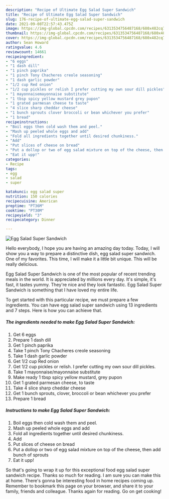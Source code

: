 ```yaml
---
description: "Recipe of Ultimate Egg Salad Super Sandwich"
title: "Recipe of Ultimate Egg Salad Super Sandwich"
slug: 176-recipe-of-ultimate-egg-salad-super-sandwich
date: 2021-09-08T22:57:43.475Z
image: https://img-global.cpcdn.com/recipes/6313534756487168/680x482cq70/egg-salad-super-sandwich-recipe-main-photo.jpg
thumbnail: https://img-global.cpcdn.com/recipes/6313534756487168/680x482cq70/egg-salad-super-sandwich-recipe-main-photo.jpg
cover: https://img-global.cpcdn.com/recipes/6313534756487168/680x482cq70/egg-salad-super-sandwich-recipe-main-photo.jpg
author: Sean Howard
ratingvalue: 4.6
reviewcount: 14661
recipeingredient:
- "6 eggs"
- "1 dash dill"
- "1 pinch paprika"
- "1 pinch Tony Chacheres creole seasoning"
- "1 dash garlic powder"
- "1/2 cup Red onion"
- "1/2 cup pickles or relish I prefer cutting my own sour dill pickles"
- "1 mayonnaisemayonnaise substitute"
- "1 tbsp spicy yellow mustard grey pupon"
- "1 grated parmesan cheese to taste"
- "4 slice sharp cheddar cheese"
- "1 bunch sprouts clover broccoli or bean whichever you prefer"
- "1 bread"
recipeinstructions:
- "Boil eggs then cold wash them and peel."
- "Mash up peeled whole eggs and add"
- "Fold all ingredients together until desired chunkiness."
- "Add"
- "Put slices of cheese on bread"
- "Put a dollop or two of egg salad mixture on top of the cheese, then add bunch of sprouts"
- "Eat it upp!"
categories:
- Recipe
tags:
- egg
- salad
- super

katakunci: egg salad super 
nutrition: 150 calories
recipecuisine: American
preptime: "PT36M"
cooktime: "PT30M"
recipeyield: "3"
recipecategory: Dinner

---
```



![Egg Salad Super Sandwich](https://img-global.cpcdn.com/recipes/6313534756487168/680x482cq70/egg-salad-super-sandwich-recipe-main-photo.jpg)

Hello everybody, I hope you are having an amazing day today. Today, I will show you a way to prepare a distinctive dish, egg salad super sandwich. One of my favorites. This time, I will make it a little bit unique. This will be really delicious.



Egg Salad Super Sandwich is one of the most popular of recent trending meals in the world. It is appreciated by millions every day. It's simple, it's fast, it tastes yummy. They're nice and they look fantastic. Egg Salad Super Sandwich is something that I have loved my entire life.


To get started with this particular recipe, we must prepare a few ingredients. You can have egg salad super sandwich using 13 ingredients and 7 steps. Here is how you can achieve that.

<!--inarticleads1-->

##### The ingredients needed to make Egg Salad Super Sandwich:

1. Get 6 eggs
1. Prepare 1 dash dill
1. Get 1 pinch paprika
1. Take 1 pinch Tony Chacheres creole seasoning
1. Take 1 dash garlic powder
1. Get 1/2 cup Red onion
1. Get 1/2 cup pickles or relish. I prefer cutting my own sour dill pickles.
1. Take 1 mayonnaise/mayonnaise substitute
1. Make ready 1 tbsp spicy yellow mustard, grey pupon
1. Get 1 grated parmesan cheese, to taste
1. Take 4 slice sharp cheddar cheese
1. Get 1 bunch sprouts, clover, broccoli or bean whichever you prefer
1. Prepare 1 bread




<!--inarticleads2-->

##### Instructions to make Egg Salad Super Sandwich:

1. Boil eggs then cold wash them and peel.
1. Mash up peeled whole eggs and add
1. Fold all ingredients together until desired chunkiness.
1. Add
1. Put slices of cheese on bread
1. Put a dollop or two of egg salad mixture on top of the cheese, then add bunch of sprouts
1. Eat it upp!




So that's going to wrap it up for this exceptional food egg salad super sandwich recipe. Thanks so much for reading. I am sure you can make this at home. There's gonna be interesting food in home recipes coming up. Remember to bookmark this page on your browser, and share it to your family, friends and colleague. Thanks again for reading. Go on get cooking!
